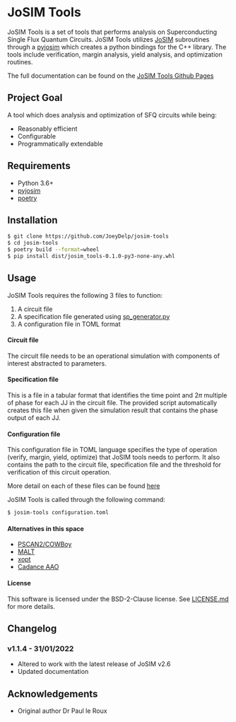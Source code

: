 [JoSIM]: https://github.com/JoeyDelp/josim.git
[pyjosim]: https://github.com/JoeyDelp/pyjosim.git
[poetry]: https://github.com/sdispater/poetry

# JoSIM Tools

JoSIM Tools is a set of tools that performs analysis on Superconducting Single Flux Quantum Circuits. 
JoSIM Tools utilizes [JoSIM] subroutines through a [pyjosim] which creates a python bindings for the C++ library. 
The tools include verification, margin analysis, yield analysis, and optimization routines.

The full documentation can be found on the [JoSIM Tools Github Pages](https://joeydelp.github.io/josim-tools/)

## Project Goal

A tool which does analysis and optimization of SFQ circuits while being:

* Reasonably efficient
* Configurable
* Programmatically extendable

## Requirements
- Python 3.6+
- [pyjosim]
- [poetry]

## Installation
```bash
$ git clone https://github.com/JoeyDelp/josim-tools
$ cd josim-tools
$ poetry build --format=wheel
$ pip install dist/josim_tools-0.1.0-py3-none-any.whl
```

## Usage

JoSIM Tools requires the following 3 files to function:
1. A circuit file
2. A specification file generated using [sp_generator.py](https://github.com/JoeyDelp/JoSIM/blob/master/scripts/sp_generator.py)
3. A configuration file in TOML format

#### Circuit file
The circuit file needs to be an operational simulation with components of interest abstracted to parameters.
#### Specification file
This is a file in a tabular format that identifies the time point and $2\pi$ multiple of phase for each JJ in the circuit file.
The provided script automatically creates this file when given the simulation result that contains the phase output of each JJ.
#### Configuration file
This configuration file in TOML language specifies the type of operation (verify, margin, yield, optimize) that JoSIM tools needs to perform.
It also contains the path to the circuit file, specification file and the threshold for verification of this circuit operation.

More detail on each of these files can be found [here](https://joeydelp.github.io/josim-tools/)

JoSIM Tools is called through the following command:
```bash
$ josim-tools configuration.toml
```

#### Alternatives in this space

* [PSCAN2/COWBoy](alternatives.md#pscan2cowboy)
* [MALT](alternatives.md#malt)
* [xopt](alternatives.md#xopt)
* [Cadance AAO](alternatives.md#cadence-aao)

#### License

This software is licensed under the BSD-2-Clause license. See [LICENSE.md](https://github.com/JoeyDelp/josim-tools/LICENSE.md) for more details.

## Changelog
### v1.1.4 - 31/01/2022
- Altered to work with the latest release of JoSIM v2.6
- Updated documentation

## Acknowledgements
- Original author Dr Paul le Roux